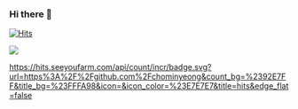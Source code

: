 ### Hi there 👋

<!--
**chominyeong/chominyeong** is a ✨ _special_ ✨ repository because its `README.md` (this file) appears on your GitHub profile.

Here are some ideas to get you started:

- 🔭 I’m currently working on ...
- 🌱 I’m currently learning ...
- 👯 I’m looking to collaborate on ...
- 🤔 I’m looking for help with ...
- 💬 Ask me about ...
- 📫 How to reach me: ...
- 😄 Pronouns: ...
- ⚡ Fun fact: ...
-->

[![Hits](https://hits.seeyoufarm.com/api/count/incr/badge.svg?url=https%3A%2F%2Fgithub.com%2Fchominyeong&count_bg=%2392E7FF&title_bg=%23FFFA98&icon=&icon_color=%23E7E7E7&title=hits&edge_flat=false)](https://hits.seeyoufarm.com)


<a href="https://hits.seeyoufarm.com"><img src="https://hits.seeyoufarm.com/api/count/incr/badge.svg?url=https%3A%2F%2Fgithub.com%2Fchominyeong&count_bg=%2392E7FF&title_bg=%23FFFA98&icon=&icon_color=%23E7E7E7&title=hits&edge_flat=false"/></a>

https://hits.seeyoufarm.com/api/count/incr/badge.svg?url=https%3A%2F%2Fgithub.com%2Fchominyeong&count_bg=%2392E7FF&title_bg=%23FFFA98&icon=&icon_color=%23E7E7E7&title=hits&edge_flat=false
